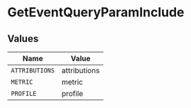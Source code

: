 # GetEventQueryParamInclude


## Values

| Name           | Value          |
| -------------- | -------------- |
| `ATTRIBUTIONS` | attributions   |
| `METRIC`       | metric         |
| `PROFILE`      | profile        |